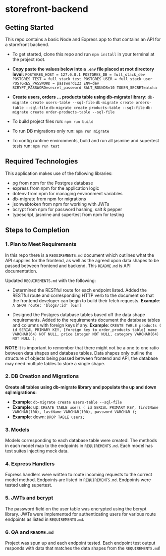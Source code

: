 # storefront-backend

## Getting Started

This repo contains a basic Node and Express app to that contains an API for a storefront backend.

- To get started, clone this repo and run `npm install` in your terminal at the project root.

- **Copy paste the values below into a `.env` file placed at root directory level:**
`POSTGRES_HOST = 127.0.0.1
POSTGRES_DB = full_stack_dev
POSTGRES_TEST = full_stack_test
POSTGRES_USER = full_stack_user
POSTGRES_PASSWORD = password123
ENV=dev
BCRYPT_PASSWORD=secret_password
SALT_ROUNDS=10
TOKEN_SECRET=aloha`

- **Create users, orders ... products table using db-migrate library:**
`db-migrate create users-table --sql-file`
`db-migrate create orders-table --sql-file`
`db-migrate create products-table --sql-file`
`db-migrate create order-products-table --sql-file`

- To build project files run: `npm run build`
- To run DB migrations only run: `npm run migrate`
- To config runtime environments, build and run all jasmine and supertest tests run: `npm run test`

## Required Technologies
This application makes use of the following libraries:
- pg from npm for the Postgres database
- express from npm for the application logic
- dotenv from npm for managing environment variables
- db-migrate from npm for migrations
- jsonwebtoken from npm for working with JWTs
- bcrypt from npm for password hashing, salt & pepper
- typescript, jasmine and supertest from npm for testing

## Steps to Completion

### 1. Plan to Meet Requirements

In this repo there is a `REQUIREMENTS.md` document which outlines what the API supplies for the frontend, as well as the agreed upon data shapes to be passed between frontend and backend. This `README.md` is API documentation.

Updated `REQUIREMENTS.md` with the following:
- Determined the RESTful route for each endpoint listed. Added the RESTful route and corresponding HTTP verb to the document so that the frontend developer can begin to build their fetch requests.
**Example**:
`A SHOW route: 'blogs/:id' [GET]`

- Designed the Postgres database tables based off the data shape requirements. Added to the requirements document the database tables and columns with foreign keys if any.
**Example**:
`CREATE TABLE products (
    id SERIAL PRIMARY KEY, [foreign key to order_products table]
    name VARCHAR(64) NOT NULL,
    price integer NOT NULL,
    category VARCHAR(64) NOT NULL
);`

**NOTE** It is important to remember that there might not be a one to one ratio between data shapes and database tables. Data shapes only outline the structure of objects being passed between frontend and API, the database may need multiple tables to store a single shape.

### 2.  DB Creation and Migrations

**Create all tables using db-migrate library and populate the up and down sql migrations:**
- **Example**: `db-migrate create users-table --sql-file`
- **Example**: up: `CREATE TABLE users (
    id SERIAL PRIMARY KEY,
    firstName VARCHAR(100),
    lastName VARCHAR(100),
    password VARCHAR
);`
- **Example**: down: `DROP TABLE users;`

### 3. Models

Models corresponding to each database table were created. The methods in each model map to the endpoints in `REQUIREMENTS.md`. Each model has test suites injecting mock data.

### 4. Express Handlers

Express handlers were written to route incoming requests to the correct model method. Endpoints are listed in `REQUIREMENTS.md`. Endpoints were tested using supertest.

### 5. JWTs and bcrypt

The password field on the user table was encrypted using the bcrypt library. JWTs were implemented for authenticating users for various route endpoints as listed in `REQUIREMENTS.md`.

### 6. QA and `README.md`

Project was spun up and each endpoint tested. Each endpoint test output responds with data that matches the data shapes from the `REQUIREMENTS.md`!

